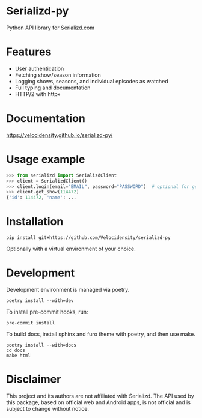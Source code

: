 # Serializd-py
Python API library for Serializd.com

# Features
- User authentication
- Fetching show/season information
- Logging shows, seasons, and individual episodes as watched
- Full typing and documentation
- HTTP/2 with httpx

# Documentation
https://velocidensity.github.io/serializd-py/

# Usage example
```py
>>> from serializd import SerializdClient
>>> client = SerializdClient()
>>> client.login(email="EMAIL", password="PASSWORD")  # optional for get_show()
>>> client.get_show(114472)
{'id': 114472, 'name': ...
```

# Installation
```
pip install git+https://github.com/Velocidensity/serializd-py
```
Optionally with a virtual environment of your choice.

# Development
Development environment is managed via poetry.

```
poetry install --with=dev
```

To install pre-commit hooks, run:
```
pre-commit install
```

To build docs, install sphinx and furo theme with poetry, and then use make.
```
poetry install --with=docs
cd docs
make html
```

# Disclaimer
This project and its authors are not affiliated with Serializd. The API used by this package, based on official web and Android apps, is not official and is subject to change without notice.
